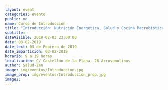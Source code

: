 ```yaml
---
layout: event
categories: evento
public: no
name: Curso de Introducción
title: "Introducción: Nutrición Energética, Salud y Cocina Macrobiótica"
subtitle:
dateVisible: 2019-02-03 23:00:00
date: 03-02-2019
date_text: 03 de Febrero de 2019
date_imparticion: 03-02-2019
horario: 9 a 19 horas
localizacion: C/ Castellón de la Plana, 26 Arroyomolinos
author: Salud-Zen
image: img/eventos/Introduccion.jpg
image_prop: img/eventos/Introduccion_prop.jpg
image2:
---
```

